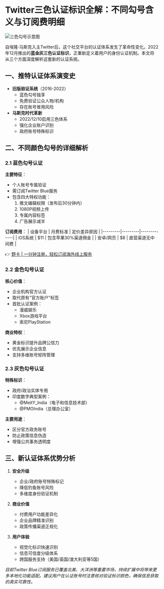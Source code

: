 # Twitter三色认证标识全解：不同勾号含义与订阅费明细

![三色勾号示意图](/007ACC/FFFFFF?text=Twitter+认证体系)

自埃隆·马斯克入主Twitter后，这个社交平台的认证体系发生了革命性变化。2022年12月推出的**蓝金灰三色认证标识**，正重新定义着用户的身份认证机制。本文将从三个方面深度解析这套新的认证系统。

## 一、推特认证体系演变史
- **旧版验证系统**（2016-2022）
  - 蓝色勾号独享
  - 免费验证公众人物/机构
  - 存在账号冒用风险
- **马斯克时代革新**
  - 2022/12/10启用三色体系
  - 强化企业账户识别
  - 政府账号特殊标识

## 二、不同颜色勾号的详细解析

### 2.1 蓝色勾号认证
**主要特征**：
- 个人账号专属验证
- 需订阅Twitter Blue服务
- 包含四大特权功能：
  1. 推文编辑权限（发布后30分钟内）
  2. 1080P视频上传
  3. 专属内容标签
  4. 广告展示减半

**订阅费用**：
| 设备平台 | 月费标准 | 定价差异原因 | 
|---------|---------|-------------|
| iOS系统 | $11 | 包含苹果30%渠道佣金 |
| 安卓/网页 | $8 | 直营渠道无中间费 |

👉 [野卡 | 一分钟注册，轻松订阅海外线上服务](https://bbtdd.com/yeka)

### 2.2 金色勾号认证
**核心价值**：
- 企业机构官方认证
- 取代原有"官方账户"标签
- 首批认证案例：
  - 漫威娱乐
  - Xbox游戏平台
  - 索尼PlayStation

**商业特权**：
- 黄金标识提升品牌公信力
- 优先展示企业信息
- 支持多维账号矩阵管理

### 2.3 灰色勾号认证
**特殊标识**：
- 政府/政治实体专用
- 印度数字典型案例：
  - @MeitY_India（电子和信息技术部）
  - @PMOIndia（总理办公室）
  
**主要用途**：
- 区分官方政务账号
- 防止政策信息伪造
- 增强公共事务透明度

## 三、新认证体系优势分析
1. **安全升级**
   - 企业/政府账号特殊标记
   - 降低钓鱼账号风险
   - 多维度身份验证机制

2. **商业价值**
   - 付费用户功能差异化
   - 企业品牌精准识别
   - 政策传播渠道正规化

3. **用户体验**  
   - 视觉化标识快速识别
   - 信息可信度分级体系
   - 跨国服务支持（美国/英国/澳大利亚等5国）

*目前Twitter Blue订阅服务已覆盖北美、大洋洲等重要市场，持续扩展中将带来更多本地化功能适配。建议用户在认证账号时注意核对验证标识颜色，确保信息获取的真实可靠性。*